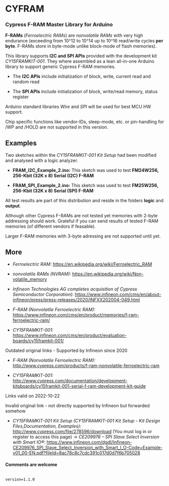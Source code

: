 # CYFRAM

### Cypress F-RAM Master Library for Arduino

**F-RAMs** (*Ferroelectric RAMs*) are *nonvolatile RAMs* with very high endurance (exceeding from 10^12 to 10^14 up to 10^16 read/write cycles **per byte**. F-RAMs store in byte-mode unlike block-mode of flash memories).

This library supports **I2C and SPI APIs** provided with the development kit *CY15FRAMKIT-001*. They where assembled as a lean all-in-one Arduino library to support generic Cypress F-RAM memories.

- The **I2C APIs** include initialization of block, write, current read and random read

- The **SPI APIs** include initialization of block, write/read memory, status register

Arduino standard libraries *Wire* and *SPI*  will be used for best MCU HW support.

Chip specific functions like vendor-IDs, sleep-mode, etc. or pin-handling for /WP and /HOLD are not supported in this version. 


## Examples 

Two sketches within the *CY15FRAMKIT-001 Kit Setup* had been modified and analysed with a logic analyzer. 

- **FRAM_I2C_Example_2.ino:** This sketch was used to test **FM24W256, 256-Kbit (32K x 8) Serial (I2C) F-RAM**

- **FRAM_SPI_Example_2.ino:** This sketch was used to test **FM25W256, 256-Kbit (32K x 8) Serial (SPI) F-RAM**

All test results are part of this distribution and reside in the folders **logic** and **output**. 

Although other Cypress F-RAMs are not tested yet memories with 2-byte addressing should work. Grateful if you can send results of tested F-RAM memories (of different vendors if feasable).

Larger F-RAM memories with 3-byte adressing are not supported until yet.  

## More

- *Ferroelectric RAM:* https://en.wikipedia.org/wiki/Ferroelectric_RAM

- *nonvolatile RAMs (NVRAM):* https://en.wikipedia.org/wiki/Non-volatile_memory

- *Infineon Technologies AG completes acquisition of Cypress Semiconductor Corporation):*
https://www.infineon.com/cms/en/about-infineon/press/press-releases/2020/INFXX202004-049.html

- *F-RAM (Nonvolatile Ferroelectric RAM):* https://www.infineon.com/cms/en/product/memories/f-ram-ferroelectric-ram/ 

- *CY15FRAMKIT-001:* 
https://www.infineon.com/cms/en/product/evaluation-boards/cy15framkit-001/

Outdated original links - Supported by Infineon since 2020

- *F-RAM (Nonvolatile Ferroelectric RAM):*  
http://www.cypress.com/products/f-ram-nonvolatile-ferroelectric-ram

- *CY15FRAMKIT-001:* 
http://www.cypress.com/documentation/development-kitsboards/cy15framkit-001-serial-f-ram-development-kit-guide

Links valid on 2022-10-22

Invalid original link - not directly supported by Infineon but forwarded somehow

- *CY15FRAMKIT-001 Kit Setup (CY15FRAMKIT-001 Kit Setup - Kit Design Files,Documentation, Examples):*
http://www.cypress.com/file/278596/download (You must log in or register to access this page) -> *CE209976 – SPI Slave Select Inversion with
Smart IO®:*
https://www.infineon.com/dgdl/Infineon-CE209976_SPI_Slave_Select_Inversion_with_Smart_I_O-Code+Example-v01_00-EN.pdf?fileId=8ac78c8c7cdc391c017d0d7f6b705028

#### Comments are welcome
 
<code> 
version=1.1.0
</code>
